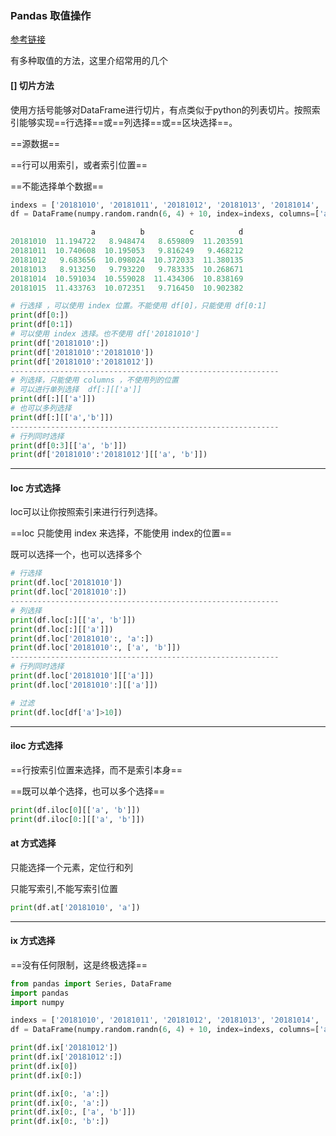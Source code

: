 ### Pandas 取值操作

[参考链接](https://blog.csdn.net/wr339988/article/details/65446138)

有多种取值的方法，这里介绍常用的几个

#### [] 切片方法

使用方括号能够对DataFrame进行切片，有点类似于python的列表切片。按照索引能够实现==行选择==或==列选择==或==区块选择==。 

==源数据==

==行可以用索引，或者索引位置==

==不能选择单个数据==

```python
indexs = ['20181010', '20181011', '20181012', '20181013', '20181014', '20181015']
df = DataFrame(numpy.random.randn(6, 4) + 10, index=indexs, columns=['a', 'b', 'c', 'd'])

                  a          b          c          d
20181010  11.194722   8.948474   8.659809  11.203591
20181011  10.740608  10.195053   9.816249   9.468212
20181012   9.683656  10.098024  10.372033  11.380135
20181013   8.913250   9.793220   9.783335  10.268671
20181014  10.591034  10.559028  11.434306  10.838169
20181015  11.433763  10.072351   9.716450  10.902382
```

```python
# 行选择 ，可以使用 index 位置。不能使用 df[0]，只能使用 df[0:1]
print(df[0:])
print(df[0:1])
# 可以使用 index 选择。也不使用 df['20181010']
print(df['20181010':])
print(df['20181010':'20181010'])
print(df['20181010':'20181012'])
------------------------------------------------------------
# 列选择，只能使用 columns ，不使用列的位置
# 可以进行单列选择  df[:][['a']]
print(df[:][['a']])
# 也可以多列选择
print(df[:][['a','b']])
------------------------------------------------------------
# 行列同时选择
print(df[0:3][['a', 'b']])
print(df['20181010':'20181012'][['a', 'b']])
```

---

#### loc 方式选择

loc可以让你按照索引来进行行列选择。 

==loc 只能使用 index 来选择，不能使用 index的位置==

既可以选择一个，也可以选择多个

```python
# 行选择
print(df.loc['20181010'])
print(df.loc['20181010':])
------------------------------------------------------------
# 列选择
print(df.loc[:][['a', 'b']])
print(df.loc[:][['a']])
print(df.loc['20181010':, 'a':])
print(df.loc['20181010':, ['a', 'b']])
------------------------------------------------------------
# 行列同时选择
print(df.loc['20181010'][['a']])
print(df.loc['20181010':][['a']])

# 过滤
print(df.loc[df['a']>10])
```

---

#### iloc 方式选择

==行按索引位置来选择，而不是索引本身==

==既可以单个选择，也可以多个选择==

```python
print(df.iloc[0][['a', 'b']])
print(df.iloc[0:][['a', 'b']])

```



#### at 方式选择

只能选择一个元素，定位行和列

只能写索引,不能写索引位置

```python
print(df.at['20181010', 'a'])
```

---

#### ix 方式选择

==没有任何限制，这是终极选择==

```python
from pandas import Series, DataFrame
import pandas
import numpy

indexs = ['20181010', '20181011', '20181012', '20181013', '20181014', '20181015']
df = DataFrame(numpy.random.randn(6, 4) + 10, index=indexs, columns=['a', 'b', 'c', 'd'])

print(df.ix['20181012'])
print(df.ix['20181012':])
print(df.ix[0])
print(df.ix[0:])

print(df.ix[0:, 'a':])
print(df.ix[0:, 'a':])
print(df.ix[0:, ['a', 'b']])
print(df.ix[0:, 'b':])

```


